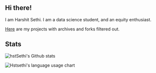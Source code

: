 ## Hi there!

I am Harshit Sethi. I am a data science student, and an equity enthusiast.


[Here](https://github.com/hstsethi?tab=repositories&q=&type=source&language=&sort=) are my projects with archives and forks filtered out.

## Stats


![hstSethi's Github stats](https://github-readme-stats.vercel.app/api?username=hstsethi&theme=merko&hide=issues,contribs,commits&hide_rank=true)


![Hstsethi's language usage chart](https://github-readme-stats.vercel.app/api/top-langs/?username=hstsethi&hide=Jupyter%20Notebook,html,tex&layout=compact&theme=merko) 
